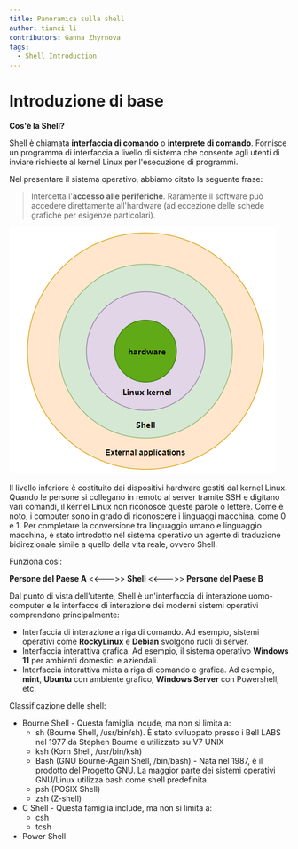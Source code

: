 ```yaml
---
title: Panoramica sulla shell
author: tianci li
contributors: Ganna Zhyrnova
tags:
  - Shell Introduction
---
```


# Introduzione di base

**Cos'è la Shell?**

Shell è chiamata **interfaccia di comando** o **interprete di comando**. Fornisce un programma di interfaccia a livello di sistema che consente agli utenti di inviare richieste al kernel Linux per l'esecuzione di programmi.

Nel presentare il sistema operativo, abbiamo citato la seguente frase:

> Intercetta l'**accesso alle periferiche**. Raramente il software può accedere direttamente all'hardware (ad eccezione delle schede grafiche per esigenze particolari).

![Shell01](./images/Shell01.png)

Il livello inferiore è costituito dai dispositivi hardware gestiti dal kernel Linux. Quando le persone si collegano in remoto al server tramite SSH e digitano vari comandi, il kernel Linux non riconosce queste parole o lettere. Come è noto, i computer sono in grado di riconoscere i linguaggi macchina, come 0 e 1. Per completare la conversione tra linguaggio umano e linguaggio macchina, è stato introdotto nel sistema operativo un agente di traduzione bidirezionale simile a quello della vita reale, ovvero Shell.

Funziona così:

**Persone del Paese A** <<--->> **Shell** <<--->> **Persone del Paese B**

Dal punto di vista dell'utente, Shell è un'interfaccia di interazione uomo-computer e le interfacce di interazione dei moderni sistemi operativi comprendono principalmente:

- Interfaccia di interazione a riga di comando. Ad esempio, sistemi operativi come **RockyLinux** e **Debian** svolgono ruoli di server.
- Interfaccia interattiva grafica. Ad esempio, il sistema operativo **Windows 11** per ambienti domestici e aziendali.
- Interfaccia interattiva mista a riga di comando e grafica. Ad esempio, **mint**, **Ubuntu** con ambiente grafico, **Windows Server** con Powershell, etc.

Classificazione delle shell:

- Bourne Shell - Questa famiglia incude, ma non si limita a:
  - sh (Bourne Shell, /usr/bin/sh). È stato sviluppato presso i Bell LABS nel 1977 da Stephen Bourne e utilizzato su V7 UNIX
  - ksh (Korn Shell, /usr/bin/ksh)
  - Bash (GNU Bourne-Again Shell, /bin/bash) - Nata nel 1987, è il prodotto del Progetto GNU. La maggior parte dei sistemi operativi GNU/Linux utilizza bash come shell predefinita
  - psh (POSIX Shell)
  - zsh (Z-shell)
- C Shell - Questa famiglia include, ma non si limita a:
  - csh
  - tcsh
- Power Shell

